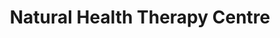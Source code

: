 ---
title: "Natural Health Therapy Centre"
url: /barry/natural-health-therapy-centre/
shop: health food
---